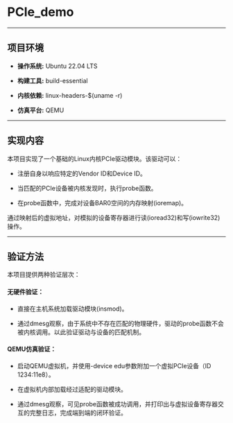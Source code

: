 # PCle_demo
---
## 项目环境
* **操作系统:** Ubuntu 22.04 LTS

* **构建工具:** build-essential

* **内核依赖:** linux-headers-$(uname -r)

* **仿真平台:** QEMU
  
---

## 实现内容
本项目实现了一个基础的Linux内核PCIe驱动模块。该驱动可以：

* 注册自身以响应特定的Vendor ID和Device ID。

* 当匹配的PCIe设备被内核发现时，执行probe函数。

* 在probe函数中，完成对设备BAR0空间的内存映射(ioremap)。

通过映射后的虚拟地址，对模拟的设备寄存器进行读(ioread32)和写(iowrite32)操作。

---

## 验证方法
本项目提供两种验证层次：

#### 无硬件验证：

* 直接在主机系统加载驱动模块(insmod)。

* 通过dmesg观察，由于系统中不存在匹配的物理硬件，驱动的probe函数不会被内核调用。以此验证驱动与设备的匹配机制。

#### QEMU仿真验证：

* 启动QEMU虚拟机，并使用-device edu参数附加一个虚拟PCIe设备（ID 1234:11e8）。

* 在虚拟机内部加载经过适配的驱动模块。

* 通过dmesg观察，可见probe函数被成功调用，并打印出与虚拟设备寄存器交互的完整日志，完成端到端的闭环验证。

